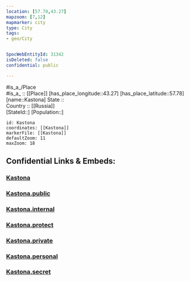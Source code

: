 ```yaml
---
location: [57.78,43.27] 
mapzoom: [7,12] 
mapmarker: city 
type: City
tags:
- geo/City


SpocWebEntityId: 31342
isDeleted: false
confidential: public

---
```

#is_a_/Place  
#is_a_ :: [[Place]] 
[has_place_longitude::43.27] 
[has_place_latitude::57.78] 
[name::Kastona] 
State ::  
Country :: [[Russia]]  
[StateId::] 
[Population::] 



```leaflet
id: Kastona
coordinates: [[Kastona]] 
markerFile: [[Kastona]] 
defaultZoom: 11 
maxZoom: 18
```


## Confidential Links & Embeds: 

### [Kastona](/_Standards/Earth/Continent/Europe/Europe~East/Russia/Russia~Central/Kostroma_Oblast/City/Kastona.md) 

### [Kastona.public](/_public/Earth/Continent/Europe/Europe~East/Russia/Russia~Central/Kostroma_Oblast/City/Kastona.public.md) 

### [Kastona.internal](/_internal/Earth/Continent/Europe/Europe~East/Russia/Russia~Central/Kostroma_Oblast/City/Kastona.internal.md) 

### [Kastona.protect](/_protect/Earth/Continent/Europe/Europe~East/Russia/Russia~Central/Kostroma_Oblast/City/Kastona.protect.md) 

### [Kastona.private](/_private/Earth/Continent/Europe/Europe~East/Russia/Russia~Central/Kostroma_Oblast/City/Kastona.private.md) 

### [Kastona.personal](/_personal/Earth/Continent/Europe/Europe~East/Russia/Russia~Central/Kostroma_Oblast/City/Kastona.personal.md) 

### [Kastona.secret](/_secret/Earth/Continent/Europe/Europe~East/Russia/Russia~Central/Kostroma_Oblast/City/Kastona.secret.md)

